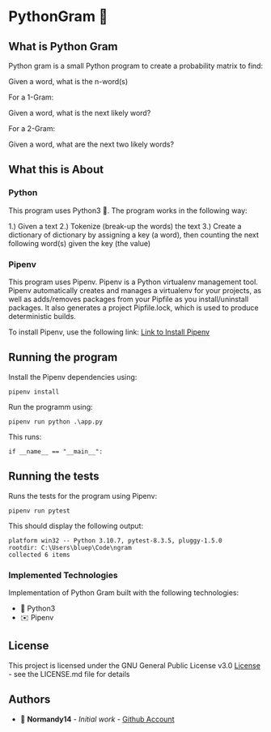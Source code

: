 # PythonGram :incoming_envelope:

## What is Python Gram

Python gram is a small Python program to create a probability matrix to find:

Given a word, what is the n-word(s)

For a 1-Gram:

Given a word, what is the next likely word?

For a 2-Gram:

Given a word, what are the next two likely words?

## What this is About

### Python
This program uses Python3 :snake:. The program works in the following way:

1.) Given a text
2.) Tokenize (break-up the words) the text
3.) Create a dictionary of dictionary by assigning a key (a word), then counting the next following word(s) given the key (the value)

### Pipenv
This program uses Pipenv. Pipenv is a Python virtualenv management tool. Pipenv automatically creates and manages a virtualenv for your projects, as well as adds/removes packages from your Pipfile as you install/uninstall packages. It also generates a project Pipfile.lock, which is used to produce deterministic builds.

To install Pipenv, use the following link: [Link to Install Pipenv](https://pipenv.pypa.io/en/latest/)

## Running the program

Install the Pipenv dependencies using:

```
pipenv install
```

Run the programm using:

```
pipenv run python .\app.py
```

This runs:

```
if __name__ == "__main__":
```

## Running the tests

Runs the tests for the program using Pipenv:

```
pipenv run pytest
```

This should display the following output:

```
platform win32 -- Python 3.10.7, pytest-8.3.5, pluggy-1.5.0
rootdir: C:\Users\bluep\Code\ngram
collected 6 items
```

### Implemented Technologies

Implementation of Python Gram built with the following technologies:

* :snake: Python3
* :envelope: Pipenv

## License

This project is licensed under the GNU General Public License v3.0 [License](LICENSE) - see the LICENSE.md file for details

## Authors

* :ocean: **Normandy14** - *Initial work* - [Github Account](https://github.com/Normandy14)
